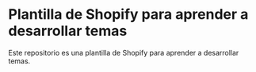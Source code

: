 # Plantilla de Shopify para aprender a desarrollar temas

Este repositorio es una plantilla de Shopify para aprender a desarrollar temas. 


